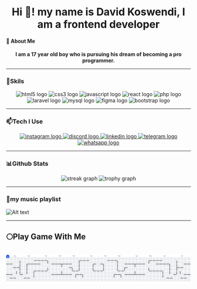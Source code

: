 <h1 align="center">Hi 👋! my name is David Koswendi, I am a frontend developer</h1> 
<h4 alight="left">💫 About Me<h4>
<div align="center">
    <p>I am a 17 year old boy who is pursuing his dream of becoming a pro programmer.</p>
</div>

---
<h3 align="left">🚀Skils</h3>
<div align="center">
  <img src="https://cdn.jsdelivr.net/gh/devicons/devicon/icons/html5/html5-original.svg" height="60" alt="html5 logo"  />
  <img src="https://cdn.jsdelivr.net/gh/devicons/devicon/icons/css3/css3-original.svg" height="60" alt="css3 logo"  />
  <img src="https://cdn.jsdelivr.net/gh/devicons/devicon/icons/javascript/javascript-original.svg" height="60" alt="javascript logo"  />
  <img src="https://cdn.jsdelivr.net/gh/devicons/devicon/icons/react/react-original.svg" height="60" alt="react logo"  />
  <img src="https://cdn.jsdelivr.net/gh/devicons/devicon/icons/php/php-original.svg" height="60" alt="php logo"  />
  <img src="https://cdn.jsdelivr.net/gh/devicons/devicon/icons/laravel/laravel-original.svg" height="60" alt="laravel logo"  />
  <img src="https://cdn.jsdelivr.net/gh/devicons/devicon/icons/mysql/mysql-original.svg" height="60" alt="mysql logo"  />
  <img src="https://cdn.jsdelivr.net/gh/devicons/devicon/icons/figma/figma-original.svg" height="60" alt="figma logo"  />
  <img src="https://cdn.jsdelivr.net/gh/devicons/devicon/icons/bootstrap/bootstrap-original.svg" height="60" alt="bootstrap logo"  />
</div>

---
<h3>📫Tech I Use</h3>
<div align="center">
  <a href="https://www.instagram.com/davedzz29?igsh=MWY3NWRwdnMwaGd3OQ==" target="_blank">
    <img src="https://img.shields.io/static/v1?message=Instagram&logo=instagram&label=&color=E4405F&logoColor=white&labelColor=&style=for-the-badge" height="25" alt="instagram logo"  />
  </a>
  <a href="http://Discordapp.com/users/935368387197009980" target="_blank">
    <img src="https://img.shields.io/static/v1?message=Discord&logo=discord&label=&color=7289DA&logoColor=white&labelColor=&style=for-the-badge" height="25" alt="discord logo"  />
  </a>
  <a href="https://www.linkedin.com/in/david-koswendi-804355323?utm_source=share&utm_campaign=share_via&utm_content=profile&utm_medium=android_app" target="_blank">
    <img src="https://img.shields.io/static/v1?message=LinkedIn&logo=linkedin&label=&color=0077B5&logoColor=white&labelColor=&style=for-the-badge" height="25" alt="linkedin logo"  />
  </a>
  <a href="https://t.me/DavidzK29" target="_blank">
    <img src="https://img.shields.io/static/v1?message=Telegram&logo=telegram&label=&color=2CA5E0&logoColor=white&labelColor=&style=for-the-badge" height="25" alt="telegram logo"  />
  </a>
  <a href="https://wa.me/message/EXALVCOQPZW7I1" target="_blank">
    <img src="https://img.shields.io/static/v1?message=Whatsapp&logo=whatsapp&label=&color=25D366&logoColor=white&labelColor=&style=for-the-badge" height="25" alt="whatsapp logo"  />
  </a>
</div>

---

<h3>📊Github Stats</h3>
<div align="center">
  <img src="https://streak-stats.demolab.com?user=DavidKoswendi&locale=en&mode=daily&theme=dracula&hide_border=false&border_radius=5&order=3" height="150" alt="streak graph"  />
  <img src="https://github-profile-trophy.vercel.app?username=DavidKoswendi&theme=dracula&column=-1&row=1&margin-w=8&margin-h=8&no-bg=false&no-frame=false&order=4" height="150" alt="trophy graph"  />
</div>

---
<h3>🎵my music playlist</h3>

![Alt text](https://spotify-recently-played-readme.vercel.app/api?user=31wer2xt2o7tx7aenohjckcb2i5u)

---
###
<h2 alight="left">🌕Play Game With Me<h2>

<picture>
  <source media="(prefers-color-scheme: dark)" srcset="https://raw.githubusercontent.com/DavidKoswendi/DavidKoswendi/output/pacman-contribution-graph-dark.svg">
  <source media="(prefers-color-scheme: light)" srcset="https://raw.githubusercontent.com/DavidKoswendi/DavidKoswendi/output/pacman-contribution-graph.svg">
  <img alt="pacman contribution graph" src="https://raw.githubusercontent.com/DavidKoswendi/DavidKoswendi/output/pacman-contribution-graph.svg">
</picture>

###


